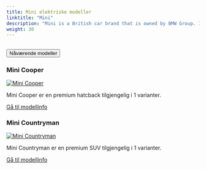 ```yaml
---
title: Mini elektriske modeller
linktitle: "Mini"
description: "Mini is a British car brand that is owned by BMW Group. It is known for its iconic small cars that combine style, performance, and fun. "
weight: 30
---
```

<!-- markdownlint-disable MD033 -->
<!-- markdownlint-disable MD010 -->


<div class="accordion" id="accordionPanelsStayOpenExample">
    <div class="accordion-item">
        <h2 class="accordion-header">
            <button class="accordion-button" type="button" data-bs-toggle="collapse" data-bs-target="#panelsStayOpen-collapseOne" aria-expanded="true" aria-controls="panelsStayOpen-collapseOne">
                        Nåværende modeller
            </button>
        </h2>
        <div id="panelsStayOpen-collapseOne" class="accordion-collapse collapse show">
            <div class="accordion-body">
    <div class="container p-3 mb-4 bg-body-tertiary rounded border">
        <h3>Mini Cooper</h3>
        <div class="row">
            <div class="col col-12 col-md-6">
                <a href="cooper">
                    <img src="https://media.evkx.net/multimedia/models/mini/cooper/cooper_se/main_1_st.jpg" class="img-fluid" alt="Mini Cooper" >
                </a>
            </div>
            <div class="col col-12 col-md-6"><p>
Mini Cooper er en premium hatcback tilgjengelig i 1 varianter.
</p>
	<a href="cooper/" class="btn btn-outline-primary" role="button">Gå til modellinfo</a>
		</div>
	</div>
</div>
    <div class="container p-3 mb-4 bg-body-tertiary rounded border">
        <h3>Mini Countryman</h3>
        <div class="row">
            <div class="col col-12 col-md-6">
                <a href="countryman">
                    <img src="https://media.evkx.net/multimedia/models/mini/countryman/countryman_se_all4/main_1_st.jpg" class="img-fluid" alt="Mini Countryman" >
                </a>
            </div>
            <div class="col col-12 col-md-6"><p>
Mini Countryman er en premium SUV tilgjengelig i 1 varianter.
</p>
	<a href="countryman/" class="btn btn-outline-primary" role="button">Gå til modellinfo</a>
		</div>
	</div>
</div>
        </div>
    </div>
</div></div>
